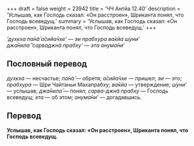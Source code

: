 +++
draft = false
weight = 23942
title = 'ЧЧ Антйа 12.40'
description = 'Услышав, как Господь сказал: «Он расстроен», Шриканта понял, что Господь всеведущ.'
summary = 'Услышав, как Господь сказал: «Он расстроен», Шриканта понял, что Господь всеведущ.'
+++

_‘дух̣кха па̄н̃а̄ а̄сийа̄чхе’ — эи прабхура ва̄кйа ш́уни’  
джа̄нила̄ ‘сарваджн̃а прабху’ — эта анума̄ни’_

## Пословный перевод

_дух̣кха_ — несчастье; _па̄н̃а̄_ — обретя; _а̄сийа̄чхе_ — пришел; _эи_ — это; _прабхура_ — Шри Чайтаньи Махапрабху; _ва̄кйа_ — утверждение; _ш́уни’_ — услышав; _джа̄нила̄_ — понял; _сарва_\-_джн̃а_ _прабху_ — Господь всеведущ; _эта_ — об этом; _анума̄ни’_ — догадавшись.

## Перевод

**Услышав, как Господь сказал: «Он расстроен», Шриканта понял, что Господь всеведущ.**
